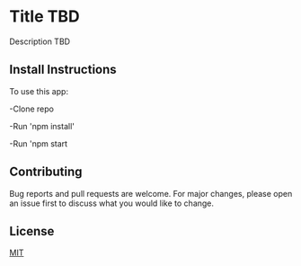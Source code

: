 # Title TBD

Description TBD


## Install Instructions

To use this app:

-Clone repo

-Run 'npm install' 

-Run 'npm start


## Contributing

Bug reports and pull requests are welcome. For major changes, please open an issue first to discuss what you would like to change.


## License

[MIT](https://opensource.org/licenses/MIT)

